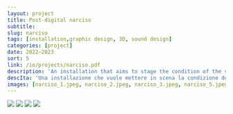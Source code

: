 ```yaml
---
layout: project
title: Post-digital narciso
subtitle: 
slug: narciso
tags: [installation,graphic design, 3D, sound design]
categories: [project]
date: 2022—2023
sort: 5
link: /io/projects/narciso.pdf 
description: 'An installation that aims to stage the condition of the video-selfie as a "mirror with memory" the impossibility of matching the digital double with the physical body, and the subtle difference between virtual and digital. The work aims to investigate the digital filter as the ultimate manifestation of a necessity: that of situating ourselves in society through the value of our beauty. The project reworks <i>Interface</i> (1972) by Peter Campus, but translating it from digital to post-digital. Accompanying the installation is a video that narrates the project through a montage of videos from TikTok, enacting the story of Narcissus as told by Ovid. The soundtrack is based on a sequence of triplets and quavers, digitally generated from the metrics of the Latin passage from which it is taken.'
descIta: 'Una installazione che vuole mettere in scena la condizione del video selfie come "specchio con memoria", l’impossibilità di far combaciare il doppio digitale con il corpo fisico, e la differenza sottile tra il virtuale e il digitale. L’opera vuole indagare il filtro digitale come la manifestazione ultima di una necessità: quella collocarci nella società attraverso il valore della nostra bellezza. L’opera rielabora Interface (1972) di Peter Campus, ma traslandola dal digitale al post-digitale. Ad accompagnare l’installazione un video che racconta il progetto attraverso un montaggio di video provenienti da TikTok, che mette in scena la storia di Narciso come raccontata da Ovidio. La colonna sonora si basa su una sequenza di terzine e crome, generate digitalmente a partire dalla metrica del brano in latino da cui è tratto.'
images: [narciso_1.jpeg, narciso_2.jpeg, narciso_3.jpeg, narciso_5.jpeg]
---
```

![]({{site.baseurl}}/projects/narciso_1.jpg)
![]({{site.baseurl}}/projects/narciso_2.jpg)
![]({{site.baseurl}}/projects/narciso_3.jpg)
![]({{site.baseurl}}/projects/narciso_5.jpg)
